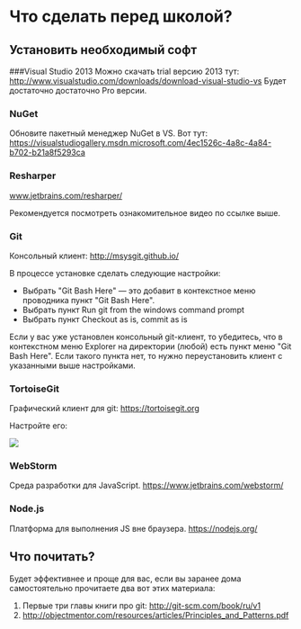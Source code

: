 # Что сделать перед школой?
## Установить необходимый софт

###Visual Studio 2013
Можно скачать trial версию 2013 тут: 
http://www.visualstudio.com/downloads/download-visual-studio-vs
Будет достаточно достаточно Pro версии.

### NuGet

Обновите пакетный менеджер NuGet в VS. Вот тут: https://visualstudiogallery.msdn.microsoft.com/4ec1526c-4a8c-4a84-b702-b21a8f5293ca

### Resharper
www.jetbrains.com/resharper/

Рекомендуется посмотреть ознакомительное видео по ссылке выше.

### Git
Консольный клиент: http://msysgit.github.io/

В процессе установке сделать следующие настройки:

* Выбрать "Git Bash Here" — это добавит в контекстное меню проводника пункт "Git Bash Here".
* Выбрать пункт Run git from the windows command prompt
* Выбрать пункт Checkout as is, commit as is

Если у вас уже установлен консольный git-клиент, то убедитесь, что в контекстном меню Explorer 
на директории (любой) есть пункт меню "Git Bash Here". 
Если такого пункта нет, то нужно переустановить клиент с указанными выше настройками.

### TortoiseGit
Графический клиент для git: https://tortoisegit.org

Настройте его:

![](http://c2n.me/3gdeoqT.png)

### WebStorm

Среда разработки для JavaScript. https://www.jetbrains.com/webstorm/

### Node.js

Платформа для выполнения JS вне браузера. https://nodejs.org/

## Что почитать?

Будет эффективнее и проще для вас, если вы заранее дома самостоятельно прочитаете два вот этих материала:

1. Первые три главы книги про git: http://git-scm.com/book/ru/v1
2. http://objectmentor.com/resources/articles/Principles_and_Patterns.pdf

